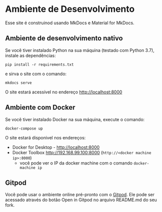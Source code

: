 # Ambiente de Desenvolvimento

Esse site é construinod usando MkDocs e Material for MkDocs.

## Ambiente de desenvolvimento nativo

Se você tiver instalado Python na sua máquina (testado com Python 3.7), instale as dependências:
```
pip install -r requirements.txt
```

e sirva o site com o comando:
```
mkdocs serve
```

O site estará acessível no endereço <http://localhost:8000>

## Ambiente com Docker

Se você tiver instalado Docker na sua máquina, execute o comando:
```
docker-compose up
```

O site estará disponivel nos endereços:

- Docker for Desktop - <http://localhost:8000>
- Docker Toolbox <http://192.168.99.100:8000> (`http://<docker machine ip>:8000`)
    - você pode ver o IP da docker machine com o comando `docker-machine ip`

## Gitpod

Você pode usar o ambiente online pré-pronto com o [Gitpod](https://gitpod.io/).
Ele pode ser acessado através do botão Open in Gitpod no arquivo README.md do seu fork.

